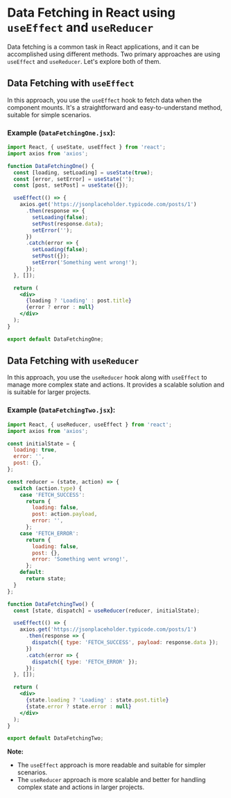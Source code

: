 # Data Fetching in React using `useEffect` and `useReducer`

Data fetching is a common task in React applications, and it can be accomplished using different methods. Two primary approaches are using `useEffect` and `useReducer`. Let's explore both of them.

## Data Fetching with `useEffect`

In this approach, you use the `useEffect` hook to fetch data when the component mounts. It's a straightforward and easy-to-understand method, suitable for simple scenarios.

### Example (`DataFetchingOne.jsx`):

```jsx
import React, { useState, useEffect } from 'react';
import axios from 'axios';

function DataFetchingOne() {
  const [loading, setLoading] = useState(true);
  const [error, setError] = useState('');
  const [post, setPost] = useState({});

  useEffect(() => {
    axios.get('https://jsonplaceholder.typicode.com/posts/1')
      .then(response => {
        setLoading(false);
        setPost(response.data);
        setError('');
      })
      .catch(error => {
        setLoading(false);
        setPost({});
        setError('Something went wrong!');
      });
  }, []);

  return (
    <div>
      {loading ? 'Loading' : post.title}
      {error ? error : null}
    </div>
  );
}

export default DataFetchingOne;
```

## Data Fetching with `useReducer`

In this approach, you use the `useReducer` hook along with `useEffect` to manage more complex state and actions. It provides a scalable solution and is suitable for larger projects.

### Example (`DataFetchingTwo.jsx`):

```jsx
import React, { useReducer, useEffect } from 'react';
import axios from 'axios';

const initialState = {
  loading: true,
  error: '',
  post: {},
};

const reducer = (state, action) => {
  switch (action.type) {
    case 'FETCH_SUCCESS':
      return {
        loading: false,
        post: action.payload,
        error: '',
      };
    case 'FETCH_ERROR':
      return {
        loading: false,
        post: {},
        error: 'Something went wrong!',
      };
    default:
      return state;
  }
};

function DataFetchingTwo() {
  const [state, dispatch] = useReducer(reducer, initialState);

  useEffect(() => {
    axios.get('https://jsonplaceholder.typicode.com/posts/1')
      .then(response => {
        dispatch({ type: 'FETCH_SUCCESS', payload: response.data });
      })
      .catch(error => {
        dispatch({ type: 'FETCH_ERROR' });
      });
  }, []);

  return (
    <div>
      {state.loading ? 'Loading' : state.post.title}
      {state.error ? state.error : null}
    </div>
  );
}

export default DataFetchingTwo;
```

**Note:**
- The `useEffect` approach is more readable and suitable for simpler scenarios.
- The `useReducer` approach is more scalable and better for handling complex state and actions in larger projects.
